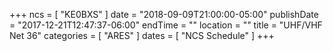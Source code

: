 +++
ncs = [ "KE0BXS" ]
date = "2018-09-09T21:00:00-05:00"
publishDate = "2017-12-21T12:47:37-06:00"
endTime = ""
location = ""
title = "UHF/VHF Net 36"
categories = [ "ARES" ]
dates = [ "NCS Schedule" ]
+++
